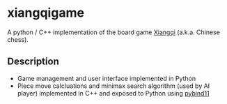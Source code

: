 
# xiangqigame 
A python / C++ implementation of the board game [Xiangqi](https://en.wikipedia.org/wiki/Xiangqi) (a.k.a. Chinese chess).

## Description

* Game management and user interface implemented in Python
* Piece move calcluations and minimax search algorithm (used by AI player) implemented in C++ and exposed to Python using [pybind11](https://github.com/pybind/pybind11)


